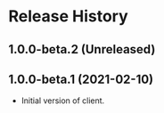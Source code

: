 # Release History

## 1.0.0-beta.2 (Unreleased)


## 1.0.0-beta.1 (2021-02-10)
- Initial version of client.
